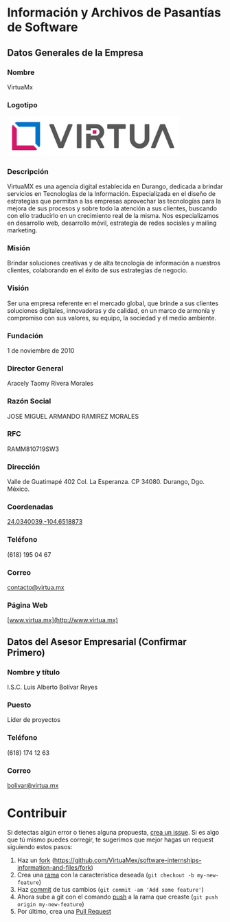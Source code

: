 # Información y Archivos de Pasantías de Software

## Datos Generales de la Empresa

### Nombre
VirtuaMx

### Logotipo
<img src="./LOGO.png" width="400">

### Descripción
VirtuaMX es una agencia digital establecida en Durango, dedicada a brindar servicios en Tecnologías de la Información. Especializada en el diseño de estrategias que permitan a las empresas aprovechar las tecnologías para la mejora de sus procesos y sobre todo la atención a sus clientes, buscando con ello traducirlo en un crecimiento real de la misma. Nos especializamos en desarrollo web, desarrollo móvil, estrategia de redes sociales y mailing marketing.

### Misión
Brindar soluciones creativas y de alta tecnología de información a nuestros clientes, colaborando en el éxito de sus estrategias de negocio.

### Visión
Ser una empresa referente en el mercado global, que brinde a sus clientes soluciones digitales, innovadoras y de calidad, en un marco de armonía y compromiso con sus valores, su equipo, la sociedad y el medio ambiente.

### Fundación
1 de noviembre de 2010

### Director General
Aracely Taomy Rivera Morales

### Razón Social
JOSE MIGUEL ARMANDO RAMIREZ MORALES

### RFC
RAMM810719SW3

### Dirección
Valle de Guatimapé 402 Col. La Esperanza. CP 34080. Durango, Dgo. México.

### Coordenadas
[24.0340039,-104.6518873](https://www.google.com.mx/maps/place/VirtuaMX/@24.0340039,-104.6518873,15z/data=!4m5!3m4!1s0x0:0x38b38a4e1dd0ff91!8m2!3d24.0340039!4d-104.6518873?sa=X&ved=0ahUKEwji3-6Fl6fZAhUB_2MKHU-jAqEQ_BIIgQEwDg)

### Teléfono
(618) 195 04 67

### Correo
contacto@virtua.mx

### Página Web
[www.virtua.mx](http://www.virtua.mx)

## Datos del Asesor Empresarial (Confirmar Primero)

### Nombre y título
I.S.C. Luis Alberto Bolívar Reyes

### Puesto
Líder de proyectos

### Teléfono
(618) 174 12 63

### Correo
bolivar@virtua.mx

# Contribuir

Si detectas algún error o tienes alguna propuesta, [crea un issue](https://github.com/VirtuaMex/software-internships-information-and-files/issues/new). Si es algo que tú mismo puedes corregir, te sugerimos que mejor hagas un request siguiendo estos pasos:

1. Haz un [fork](https://help.github.com/articles/fork-a-repo) (https://github.com/VirtuaMex/software-internships-information-and-files/fork)
2. Crea una [rama](https://git-scm.com/book/en/v2/Git-Branching-Branches-in-a-Nutshell) con la característica deseada (`git checkout -b my-new-feature`)
3. Haz [commit](https://git-scm.com/book/en/v2/Git-Basics-Recording-Changes-to-the-Repository#_committing_changes) de tus cambios (`git commit -am 'Add some feature'`)
4. Ahora sube a git con el comando [push](https://git-scm.com/book/en/v2/Git-Basics-Working-with-Remotes#_pushing_remotes) a la rama que creaste (`git push origin my-new-feature`)
5. Por último, crea una [Pull Request](https://help.github.com/articles/about-pull-requests/)
